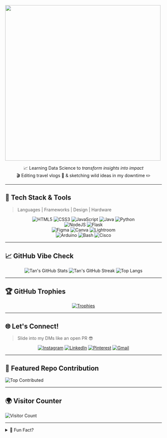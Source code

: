 <img src="https://github.com/Anmol-Baranwal/Cool-GIFs-For-GitHub/assets/74038190/0c7eb6ed-663b-4ce4-bfbd-18239a38ba1b" width="500">

<div align="center">
  
📈 Learning Data Science to *transform insights into impact*  
🎬 Editing travel vlogs 🎒 & sketching wild ideas in my downtime ✏️  

</div>

---

## 🧩 Tech Stack & Tools
> Languages | Frameworks | Design | Hardware

<div align="center">
  
![HTML5](https://img.shields.io/badge/HTML-E34F26?style=for-the-badge&logo=html5&logoColor=white) 
![CSS3](https://img.shields.io/badge/CSS-1572B6?style=for-the-badge&logo=css3&logoColor=white) 
![JavaScript](https://img.shields.io/badge/JS-F7DF1E?style=for-the-badge&logo=javascript&logoColor=black) 
![Java](https://img.shields.io/badge/Java-ED8B00?style=for-the-badge&logo=java&logoColor=white) 
![Python](https://img.shields.io/badge/Python-3776AB?style=for-the-badge&logo=python&logoColor=white)  
![NodeJS](https://img.shields.io/badge/Node.js-339933?style=for-the-badge&logo=node.js&logoColor=white)
![Flask](https://img.shields.io/badge/Flask-000000?style=for-the-badge&logo=flask&logoColor=white)  
![Figma](https://img.shields.io/badge/Figma-F24E1E?style=for-the-badge&logo=figma&logoColor=white) 
![Canva](https://img.shields.io/badge/Canva-00C4CC?style=for-the-badge&logo=canva&logoColor=white) 
![Lightroom](https://img.shields.io/badge/Lightroom-31A8FF?style=for-the-badge&logo=Adobe%20Lightroom&logoColor=white)  
![Arduino](https://img.shields.io/badge/Arduino-00979D?style=for-the-badge&logo=Arduino&logoColor=white)
![Bash](https://img.shields.io/badge/Bash-121011?style=for-the-badge&logo=gnu-bash&logoColor=white) 
![Cisco](https://img.shields.io/badge/Cisco-1BA0D7?style=for-the-badge&logo=cisco&logoColor=white)

</div>

---

## 📈 GitHub Vibe Check
<div align="center">

![Tan's GitHub Stats](https://github-readme-stats.vercel.app/api?username=tannistha12&theme=radical&show_icons=true&hide_border=false&count_private=true)
![Tan's GitHub Streak](https://streak-stats.demolab.com?user=tannistha12&theme=radical&hide_border=false)
![Top Langs](https://github-readme-stats.vercel.app/api/top-langs/?username=tannistha12&layout=compact&theme=radical&hide_border=false)

</div>

---

## 🏆 GitHub Trophies

<div align="center">
  
[![Trophies](https://github-profile-trophy.vercel.app/?username=tannistha12&theme=gruvbox&no-frame=false&row=2&column=4)](https://github.com/tannistha12)

</div>

---

## 🌐 Let's Connect!
> Slide into my DMs like an open PR 😎

<div align="center">

[![Instagram](https://img.shields.io/badge/Instagram-%23E4405F.svg?style=for-the-badge&logo=instagram&logoColor=white)](https://instagram.com/tannistha.08)
[![LinkedIn](https://img.shields.io/badge/LinkedIn-%230077B5.svg?style=for-the-badge&logo=linkedin&logoColor=white)](https://linkedin.com/in/tannistha-c-425a09231)
[![Pinterest](https://img.shields.io/badge/Pinterest-%23E60023.svg?style=for-the-badge&logo=pinterest&logoColor=white)](https://in.pinterest.com/tanni08chat/)
[![Gmail](https://img.shields.io/badge/Email-D14836?style=for-the-badge&logo=gmail&logoColor=white)](mailto:tannisthachat17@gmail.com)

</div>

---

## 🚀 Featured Repo Contribution
![Top Contributed](https://github-contributor-stats.vercel.app/api?username=tannistha12&limit=5&theme=dracula&combine_all_yearly_contributions=true)

---

## 🌍 Visitor Counter
![Visitor Count](https://visitcount.itsvg.in/api?id=tannistha12&label=Profile%20Visits&color=6a11cb&icon=5&pretty=true)

---

<details>
<summary>📜 Fun Fact?</summary>
  
> I build things from caffeine & curiosity ☕💡  
> Love aesthetic UIs and data that tells a story.  
> Always dreaming about that next travel vlog or open-source PR.  
  
</details>

<!-- README crafted with love 💙 by Tan -->
